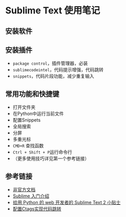 # Sublime Text 使用笔记

## 安装软件

## 安装插件

- `package control`，插件管理器，必装
- `sublimecodeintel`，代码提示增强，代码跳转
- `snippets`，代码片段功能，减少重复输入

## 常用功能和快捷键

- 打开文件夹
- 在Python中运行当前文件
- 配置Snippets
- 全局搜索
- 分屏
- 多重光标
- `CMD+R` 查找函数
- `Ctrl + Shift + P`运行命令行
- （更多使用技巧详见第一个参考链接）


## 参考链接

- [非官方文档](http://docs.sublimetext.info/en/latest/)
- [Sublime 入门介绍][11]
- [给用 Python 的 web 开发者的 Sublime Text 2 小贴士][12]
- [配置Ctags实现代码跳转][13]




[11]:http://www.qingdou.me/852.html
[12]:https://github.com/PyCodersCN/PyCodersCN/blob/master/issue14/sublime-text-2-tips-for-python-and-web-developers.rst
[13]:http://www.cnblogs.com/fxair/
